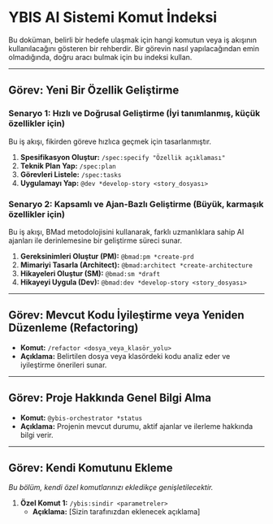 # YBIS AI Sistemi Komut İndeksi

Bu doküman, belirli bir hedefe ulaşmak için hangi komutun veya iş akışının kullanılacağını gösteren bir rehberdir. Bir görevin nasıl yapılacağından emin olmadığında, doğru aracı bulmak için bu indeksi kullan.

---

## Görev: Yeni Bir Özellik Geliştirme

### Senaryo 1: Hızlı ve Doğrusal Geliştirme (İyi tanımlanmış, küçük özellikler için)

Bu iş akışı, fikirden göreve hızlıca geçmek için tasarlanmıştır.

1.  **Spesifikasyon Oluştur:** `/spec:specify "Özellik açıklaması"`
2.  **Teknik Plan Yap:** `/spec:plan`
3.  **Görevleri Listele:** `/spec:tasks`
4.  **Uygulamayı Yap:** `@dev *develop-story <story_dosyası>`

### Senaryo 2: Kapsamlı ve Ajan-Bazlı Geliştirme (Büyük, karmaşık özellikler için)

Bu iş akışı, BMad metodolojisini kullanarak, farklı uzmanlıklara sahip AI ajanları ile derinlemesine bir geliştirme süreci sunar.

1.  **Gereksinimleri Oluştur (PM):** `@bmad:pm *create-prd`
2.  **Mimariyi Tasarla (Architect):** `@bmad:architect *create-architecture`
3.  **Hikayeleri Oluştur (SM):** `@bmad:sm *draft`
4.  **Hikayeyi Uygula (Dev):** `@bmad:dev *develop-story <story_dosyası>`

---

## Görev: Mevcut Kodu İyileştirme veya Yeniden Düzenleme (Refactoring)

*   **Komut:** `/refactor <dosya_veya_klasör_yolu>`
*   **Açıklama:** Belirtilen dosya veya klasördeki kodu analiz eder ve iyileştirme önerileri sunar.

---

## Görev: Proje Hakkında Genel Bilgi Alma

*   **Komut:** `@ybis-orchestrator *status`
*   **Açıklama:** Projenin mevcut durumu, aktif ajanlar ve ilerleme hakkında bilgi verir.

---

## Görev: Kendi Komutunu Ekleme

*Bu bölüm, kendi özel komutlarınızı ekledikçe genişletilecektir.*

1.  **Özel Komut 1:** `/ybis:sindir <parametreler>`
    *   **Açıklama:** [Sizin tarafınızdan eklenecek açıklama]
